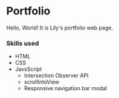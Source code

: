 # Portfolio
 Hello, World! It is Lily's portfolio web page.
 
 ### Skills used
  * HTML
  * CSS
  * JavsScript
    * Intersection Observer API
    * scrollIntoView
    * Responsive navigation bar modal
